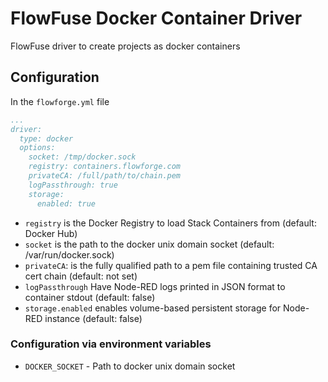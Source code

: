 # FlowFuse Docker Container Driver

FlowFuse driver to create projects as docker containers

## Configuration

In the `flowforge.yml` file

```yaml
...
driver:
  type: docker
  options:
    socket: /tmp/docker.sock
    registry: containers.flowforge.com
    privateCA: /full/path/to/chain.pem
    logPassthrough: true
    storage:
      enabled: true
```

 - `registry` is the Docker Registry to load Stack Containers from (default: Docker Hub)
 - `socket` is the path to the docker unix domain socket (default: /var/run/docker.sock)
 - `privateCA`: is the fully qualified path to a pem file containing trusted CA cert chain (default: not set)
 - `logPassthrough` Have Node-RED logs printed in JSON format to container stdout (default: false)
 - `storage.enabled` enables volume-based persistent storage for Node-RED instance (default: false)

### Configuration via environment variables

 - `DOCKER_SOCKET` - Path to docker unix domain socket
